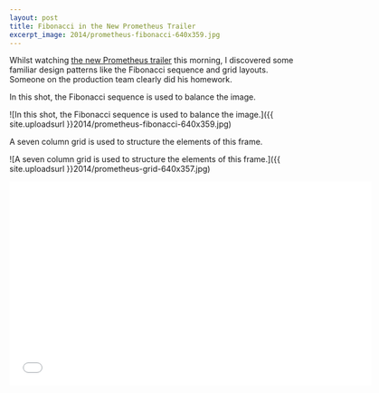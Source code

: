 ```yaml
---
layout: post
title: Fibonacci in the New Prometheus Trailer
excerpt_image: 2014/prometheus-fibonacci-640x359.jpg
---
```

<p class="intro">Whilst watching <a href="http://www.youtube.com/watch?v=DOOJl5lWNfM">the new Prometheus trailer</a> this morning, I discovered some familiar design patterns like the Fibonacci sequence and grid layouts. Someone on the production team clearly did his homework.</p>

In this shot, the Fibonacci sequence is used to balance the image.

![In this shot, the Fibonacci sequence is used to balance the image.]({{ site.uploadsurl }}2014/prometheus-fibonacci-640x359.jpg)

A seven column grid is used to structure the elements of this frame.

![A seven column grid is used to structure the elements of this frame.]({{ site.uploadsurl }}2014/prometheus-grid-640x357.jpg)

<iframe width="640" height="360" src="//www.youtube.com/embed/cWmbqH_z7jM" frameborder="0" allowfullscreen></iframe>
